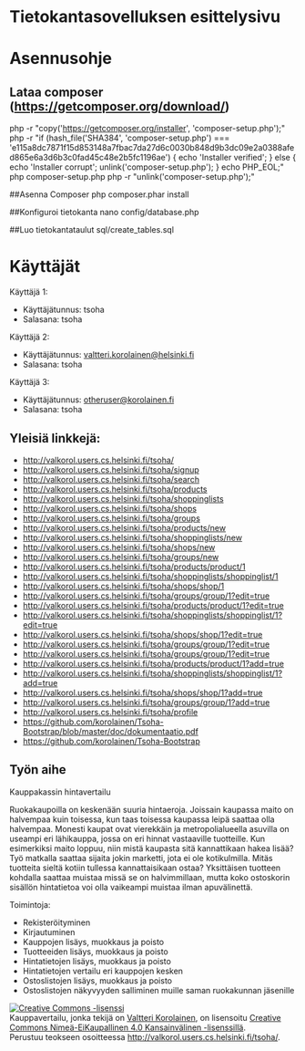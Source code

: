 # Tietokantasovelluksen esittelysivu

# Asennusohje
## Lataa composer (https://getcomposer.org/download/)
php -r "copy('https://getcomposer.org/installer', 'composer-setup.php');"
php -r "if (hash_file('SHA384', 'composer-setup.php') === 'e115a8dc7871f15d853148a7fbac7da27d6c0030b848d9b3dc09e2a0388afed865e6a3d6b3c0fad45c48e2b5fc1196ae') { echo 'Installer verified'; } else { echo 'Installer corrupt'; unlink('composer-setup.php'); } echo PHP_EOL;"
php composer-setup.php
php -r "unlink('composer-setup.php');"

##Asenna Composer
php composer.phar install

##Konfiguroi tietokanta
nano config/database.php

##Luo tietokantataulut
sql/create_tables.sql


# Käyttäjät

Käyttäjä 1:
* Käyttäjätunnus: tsoha
* Salasana: tsoha

Käyttäjä 2:
* Käyttäjätunnus: valtteri.korolainen@helsinki.fi
* Salasana: tsoha

Käyttäjä 3:
* Käyttäjätunnus: otheruser@korolainen.fi
* Salasana: tsoha


## Yleisiä linkkejä:

* http://valkorol.users.cs.helsinki.fi/tsoha/
* http://valkorol.users.cs.helsinki.fi/tsoha/signup
* http://valkorol.users.cs.helsinki.fi/tsoha/search
* http://valkorol.users.cs.helsinki.fi/tsoha/products
* http://valkorol.users.cs.helsinki.fi/tsoha/shoppinglists
* http://valkorol.users.cs.helsinki.fi/tsoha/shops
* http://valkorol.users.cs.helsinki.fi/tsoha/groups
* http://valkorol.users.cs.helsinki.fi/tsoha/products/new
* http://valkorol.users.cs.helsinki.fi/tsoha/shoppinglists/new
* http://valkorol.users.cs.helsinki.fi/tsoha/shops/new
* http://valkorol.users.cs.helsinki.fi/tsoha/groups/new
* http://valkorol.users.cs.helsinki.fi/tsoha/products/product/1
* http://valkorol.users.cs.helsinki.fi/tsoha/shoppinglists/shoppinglist/1
* http://valkorol.users.cs.helsinki.fi/tsoha/shops/shop/1
* http://valkorol.users.cs.helsinki.fi/tsoha/groups/group/1?edit=true
* http://valkorol.users.cs.helsinki.fi/tsoha/products/product/1?edit=true
* http://valkorol.users.cs.helsinki.fi/tsoha/shoppinglists/shoppinglist/1?edit=true
* http://valkorol.users.cs.helsinki.fi/tsoha/shops/shop/1?edit=true
* http://valkorol.users.cs.helsinki.fi/tsoha/groups/group/1?edit=true
* http://valkorol.users.cs.helsinki.fi/tsoha/groups/group/1?edit=true
* http://valkorol.users.cs.helsinki.fi/tsoha/products/product/1?add=true
* http://valkorol.users.cs.helsinki.fi/tsoha/shoppinglists/shoppinglist/1?add=true
* http://valkorol.users.cs.helsinki.fi/tsoha/shops/shop/1?add=true
* http://valkorol.users.cs.helsinki.fi/tsoha/groups/group/1?add=true
* http://valkorol.users.cs.helsinki.fi/tsoha/profile
* https://github.com/korolainen/Tsoha-Bootstrap/blob/master/doc/dokumentaatio.pdf
* https://github.com/korolainen/Tsoha-Bootstrap

## Työn aihe

Kauppakassin hintavertailu

Ruokakaupoilla on keskenään suuria hintaeroja. Joissain kaupassa maito on halvempaa kuin toisessa, kun taas toisessa kaupassa leipä saattaa olla halvempaa. Monesti kaupat ovat vierekkäin ja metropolialueella asuvilla on useampi eri lähikauppa, jossa on eri hinnat vastaaville tuotteille. Kun esimerkiksi maito loppuu, niin mistä kaupasta sitä kannattikaan hakea lisää? Työ matkalla saattaa sijaita jokin marketti, jota ei ole kotikulmilla. Mitäs tuotteita sieltä kotiin tullessa kannattaisikaan ostaa? Yksittäisen tuotteen kohdalla saattaa muistaa missä se on halvimmillaan, mutta koko ostoskorin sisällön hintatietoa voi olla vaikeampi muistaa ilman apuvälinettä. 


Toimintoja:
* Rekisteröityminen
* Kirjautuminen
* Kauppojen lisäys, muokkaus ja poisto
* Tuotteeiden lisäys, muokkaus ja poisto
* Hintatietojen lisäys, muokkaus ja poisto
* Hintatietojen vertailu eri kauppojen kesken
* Ostoslistojen lisäys, muokkaus ja poisto
* Ostoslistojen näkyvyyden salliminen muille saman ruokakunnan jäsenille


<a rel="license" href="http://creativecommons.org/licenses/by-nc/4.0/"><img alt="Creative Commons -lisenssi" style="border-width:0" src="https://i.creativecommons.org/l/by-nc/4.0/80x15.png" /></a><br /><span xmlns:dct="http://purl.org/dc/terms/" property="dct:title">Kauppavertailu</span>, jonka tekijä on <a xmlns:cc="http://creativecommons.org/ns#" href="http://valkorol.users.cs.helsinki.fi/tsoha/" property="cc:attributionName" rel="cc:attributionURL">Valtteri Korolainen</a>, on lisensoitu <a rel="license" href="http://creativecommons.org/licenses/by-nc/4.0/">Creative Commons Nimeä-EiKaupallinen 4.0 Kansainvälinen -lisenssillä</a>.<br />Perustuu teokseen osoitteessa <a xmlns:dct="http://purl.org/dc/terms/" href="http://valkorol.users.cs.helsinki.fi/tsoha/" rel="dct:source">http://valkorol.users.cs.helsinki.fi/tsoha/</a>.